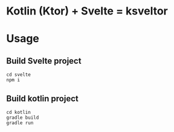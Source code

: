 # Kotlin (Ktor) + Svelte = ksveltor

# Usage

## Build Svelte project
```
cd svelte
npm i

```


## Build kotlin project

```
cd kotlin
gradle build
gradle run
```


